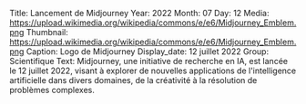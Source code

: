 Title: Lancement de Midjourney
Year: 2022
Month: 07
Day: 12
Media: https://upload.wikimedia.org/wikipedia/commons/e/e6/Midjourney_Emblem.png
Thumbnail: https://upload.wikimedia.org/wikipedia/commons/e/e6/Midjourney_Emblem.png
Caption: Logo de Midjourney
Display_date: 12 juillet 2022
Group: Scientifique
Text: Midjourney, une initiative de recherche en IA, est lancée le 12 juillet 2022, visant à explorer de nouvelles applications de l'intelligence artificielle dans divers domaines, de la créativité à la résolution de problèmes complexes.